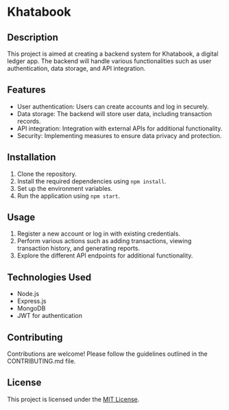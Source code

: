 # Khatabook

## Description

This project is aimed at creating a backend system for Khatabook, a digital ledger app. The backend will handle various functionalities such as user authentication, data storage, and API integration.

## Features

- User authentication: Users can create accounts and log in securely.
- Data storage: The backend will store user data, including transaction records.
- API integration: Integration with external APIs for additional functionality.
- Security: Implementing measures to ensure data privacy and protection.

## Installation

1. Clone the repository.
2. Install the required dependencies using `npm install`.
3. Set up the environment variables.
4. Run the application using `npm start`.

## Usage

1. Register a new account or log in with existing credentials.
2. Perform various actions such as adding transactions, viewing transaction history, and generating reports.
3. Explore the different API endpoints for additional functionality.

## Technologies Used

- Node.js
- Express.js
- MongoDB
- JWT for authentication

## Contributing

Contributions are welcome! Please follow the guidelines outlined in the CONTRIBUTING.md file.

## License

This project is licensed under the [MIT License](https://opensource.org/licenses/MIT).
